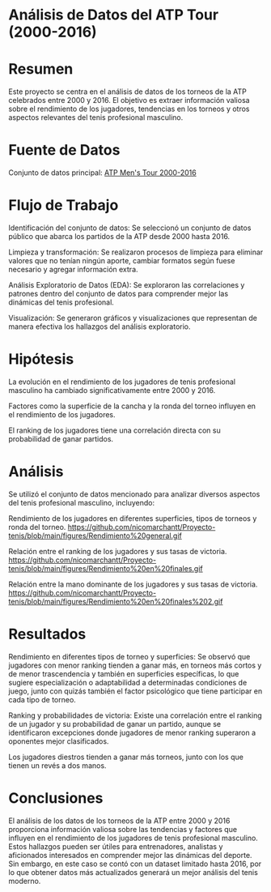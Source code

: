 # Análisis de Datos del ATP Tour (2000-2016)

# Resumen

Este proyecto se centra en el análisis de datos de los torneos de la ATP celebrados entre 2000 y 2016. El objetivo es extraer información valiosa sobre el rendimiento de los jugadores, tendencias en los torneos y otros aspectos relevantes del tenis profesional masculino.​

# Fuente de Datos

Conjunto de datos principal: [ATP Men's Tour 2000-2016​](https://www.kaggle.com/datasets/jordangoblet/atp-tour-20002016)

# Flujo de Trabajo

Identificación del conjunto de datos: Se seleccionó un conjunto de datos público que abarca los partidos de la ATP desde 2000 hasta 2016.​

Limpieza y transformación: Se realizaron procesos de limpieza para eliminar valores que no tenían ningún aporte, cambiar formatos según fuese necesario y agregar información extra.​

Análisis Exploratorio de Datos (EDA): Se exploraron las correlaciones y patrones dentro del conjunto de datos para comprender mejor las dinámicas del tenis profesional.​

Visualización: Se generaron gráficos y visualizaciones que representan de manera efectiva los hallazgos del análisis exploratorio.​

# Hipótesis

La evolución en el rendimiento de los jugadores de tenis profesional masculino ha cambiado significativamente entre 2000 y 2016.​

Factores como la superficie de la cancha y la ronda del torneo influyen en el rendimiento de los jugadores.​

El ranking de los jugadores tiene una correlación directa con su probabilidad de ganar partidos.​

# Análisis

Se utilizó el conjunto de datos mencionado para analizar diversos aspectos del tenis profesional masculino, incluyendo:​

Rendimiento de los jugadores en diferentes superficies, tipos de torneos y ronda del torneo.
https://github.com/nicomarchantt/Proyecto-tenis/blob/main/figures/Rendimiento%20general.gif​ 

Relación entre el ranking de los jugadores y sus tasas de victoria.​
https://github.com/nicomarchantt/Proyecto-tenis/blob/main/figures/Rendimiento%20en%20finales.gif

Relación entre la mano dominante de los jugadores y sus tasas de victoria.
https://github.com/nicomarchantt/Proyecto-tenis/blob/main/figures/Rendimiento%20en%20finales%202.gif

# Resultados

Rendimiento en diferentes tipos de torneo y superficies: Se observó que jugadores con menor ranking tienden a ganar más, en torneos más cortos y de menor trascendencia y también en superficies específicas, lo que sugiere especialización o adaptabilidad a determinadas condiciones de juego, junto con quizás también el factor psicológico que tiene participar en cada tipo de torneo.​

Ranking y probabilidades de victoria: Existe una correlación entre el ranking de un jugador y su probabilidad de ganar un partido, aunque se identificaron excepciones donde jugadores de menor ranking superaron a oponentes mejor clasificados.​

Los jugadores diestros tienden a ganar más torneos, junto con los que tienen un revés a dos manos.

# Conclusiones
El análisis de los datos de los torneos de la ATP entre 2000 y 2016 proporciona información valiosa sobre las tendencias y factores que influyen en el rendimiento de los jugadores de tenis profesional masculino. Estos hallazgos pueden ser útiles para entrenadores, analistas y aficionados interesados en comprender mejor las dinámicas del deporte. Sin embargo, en este caso se contó con un dataset limitado hasta 2016, por lo que obtener datos más actualizados generará un mejor análisis del tenis moderno.
